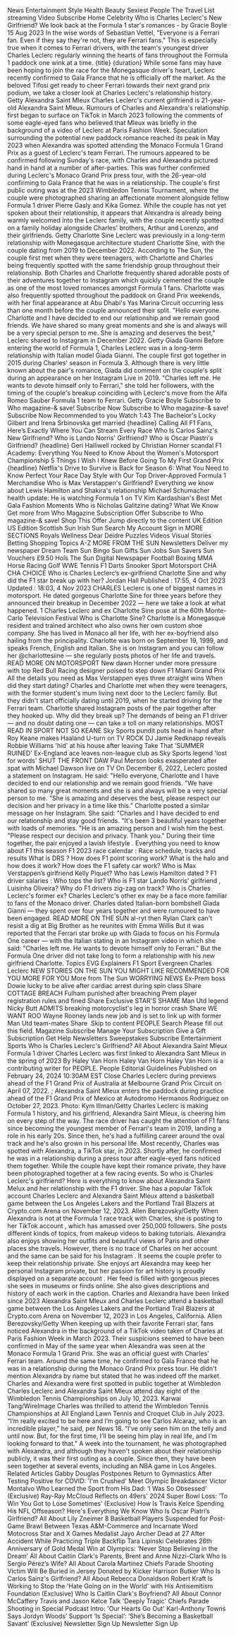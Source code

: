 News Entertainment Style Health Beauty Sexiest People The Travel List streaming Video Subscribe Home Celebrity Who is Charles Leclerc's New Girlfriend? We look back at the Formula 1 star's romances - by Gracie Boyle 15 Aug 2023 In the wise words of Sebastian Vettel, "Everyone is a Ferrari fan. Even if they say they're not, they are Ferrari fans." This is especially true when it comes to Ferrari drivers, with the team's youngest driver Charles Leclerc regularly winning the hearts of fans throughout the Formula 1 paddock one wink at a time. {title} {duration} While some fans may have been hoping to join the race for the Monegasque driver's heart, Leclerc recently confirmed to Gala France that he is officially off the market. As the beloved Tifosi get ready to cheer Ferrari towards their next grand prix podium, we take a closer look at Charles Leclerc's relationship history. Getty Alexandra Saint Mleux Charles Leclerc's current girlfriend is 21-year-old Alexandra Saint Mleux. Rumours of Charles and Alexandra's relationship first began to surface on TikTok in March 2023 following the comments of some eagle-eyed fans who believed that Mleux was briefly in the background of a video of Leclerc at Paris Fashion Week. Speculation surrounding the potential new paddock romance reached its peak in May 2023 when Alexandra was spotted attending the Monaco Formula 1 Grand Prix as a guest of Leclerc's team Ferrari. The rumours appeared to be confirmed following Sunday's race, with Charles and Alexandra pictured hand in hand at a number of after-parties. This was further confirmed during Leclerc's Monaco Grand Prix press tour, with the 26-year-old confirming to Gala France that he was in a relationship. The couple's first public outing was at the 2023 Wimbledon Tennis Tournament, where the couple were photographed sharing an affectionate moment alongside fellow Formula 1 driver Pierre Gasly and Kika Gomez. While the couple has not yet spoken about their relationship, it appears that Alexandra is already being warmly welcomed into the Leclerc family, with the couple recently spotted on a family holiday alongside Charles' brothers, Arthur and Lorenzo, and their girlfriends. Getty Charlotte Sine Leclerc was previously in a long-term relationship with Monegasque architecture student Charlotte Sine, with the couple dating from 2019 to December 2022. According to The Sun, the couple first met when they were teenagers, with Charlotte and Charles being frequently spotted with the same friendship group throughout their relationship. Both Charles and Charlotte frequently shared adorable posts of their adventures together to Instagram which quickly cemented the couple as one of the most loved romances amongst Formula 1 fans. Charlotte was also frequently spotted throughout the paddock on Grand Prix weekends, with her final appearance at Abu Dhabi's Yas Marina Circuit occurring less than one month before the couple announced their split. "Hello everyone. Charlotte and I have decided to end our relationship and we remain good friends. We have shared so many great moments and she is and always will be a very special person to me. She is amazing and deserves the best," Leclerc shared to Instagram in December 2022. Getty Giada Gianni Before entering the world of Formula 1, Charles Leclerc was in a long-term relationship with Italian model Giada Gianni. The couple first got together in 2015 during Charles' season in Formula 3. Although there is very little known about the pair's romance, Giada did comment on the couple's split during an appearance on her Instagram Live in 2019. "Charles left me. He wants to devote himself only to Ferrari," she told her followers, with the timing of the couple's breakup coinciding with Leclerc's move from the Alfa Romeo Sauber Formula 1 team to Ferrari. Getty Gracie Boyle Subscribe to Who magazine-& save! Subscribe Now Subscribe to Who magazine-& save! Subscribe Now Recommended to you Watch 1:43 The Bachelor's Locky Gilbert and Irena Srbinovska get married {headline} Calling All F1 Fans, Here’s Exactly Where You Can Stream Every Race Who Is Carlos Sainz's New Girlfriend? Who is Lando Norris' Girlfriend? Who is Oscar Piastri's Girlfriend? {headline} Geri Halliwell rocked by Christian Horner scandal F1 Academy: Everything You Need to Know About the Women's Motorsport Championship 5 Things I Wish I Knew Before Going To My First Grand Prix {headline} Netflix's Drive to Survive is Back for Season 6: What You Need to Know Perfect Your Race Day Style with Our Top Driver-Approved Formula 1 Merchandise Who is Max Verstappen's Girlfriend? Everything we know about Lewis Hamilton and Shakira's relationship Michael Schumacher health update: He is watching Formula 1 on TV Kim Kardashian's Best Met Gala Fashion Moments Who is Nicholas Galitzine dating? What We Know Get more from Who Magazine Subscription Offer Subscribe to Who magazine-& save! Shop This Offer
Jump directly to the content UK Edition US Edition Scottish Sun Irish Sun Search My Account Sign in MORE SECTIONS Royals Wellness Dear Deidre Puzzles Videos Visual Stories Betting Shopping Topics A-Z MORE FROM THE SUN Newsletters Deliver my newspaper Dream Team Sun Bingo Sun Gifts Sun Jobs Sun Savers Sun Vouchers £9.50 Hols The Sun Digital Newspaper Football Boxing MMA Horse Racing Golf WWE Tennis F1 Darts Snooker Sport Motorsport CHA CHA CHOICE Who is Charles Leclerc’s ex-girlfriend Charlotte Sine and why did the F1 star break up with her? Jordan Hall Published : 17:55, 4 Oct 2023 Updated : 18:03, 4 Nov 2023 CHARLES Leclerc is one of biggest names in motorsport. He dated gorgeous Charlotte Sine for three years before they announced their breakup in December 2022 — here we take a look at what happened. 1 Charles Leclerc and ex Charlotte Sine pose at the 60th Monte-Carlo Television Festival Who is Charlotte Sine? Charlotte is a Monegasque resident and trained architect who also owns her own custom shoe company. She has lived in Monaco all her life, with her ex-boyfriend also hailing from the principality. Charlotte was born on September 19, 1999, and speaks French, English and Italian. She is on Instagram and you can follow her @charlottesiine — she regularly posts photos of her life and travels. READ MORE ON MOTORSPORT New dawn Horner under more pressure with top Red Bull Racing designer poised to step down F1 Miami Grand Prix All the details you need as Max Verstappen eyes three straight wins When did they start dating? Charles and Charlotte met when they were teenagers, with the former student's mum living next door to the Leclerc family. But they didn't start officially dating until 2019, when he started driving for the Ferrari team. Charlotte shared Instagram posts of the pair together after they hooked up. Why did they break up? The demands of being an F1 driver — and no doubt dating one — can take a toll on many relationships. MOST READ IN SPORT NOT SO KEANE Sky Sports pundit puts head in hand after Roy Keane makes Haaland U-turn on TV ROCK DJ Jamie Redknapp reveals Robbie Williams 'hid' at his house after leaving Take That 'SUMMER RUINED' Ex-England ace leaves non-league club as Sky Sports legend 'lost for words' SHUT THE FRONT DAW Paul Merson looks exasperated after spat with Michael Dawson live on TV On December 6, 2022, Leclerc posted a statement on Instagram. He said: "Hello everyone, Charlotte and I have decided to end our relationship and we remain good friends. "We have shared so many great moments and she is and always will be a very special person to me. "She is amazing and deserves the best, please respect our decision and her privacy in a time like this." Charlotte posted a similar message on her Instagram. She said: "Charles and I have decided to end our relationship and stay good friends. "It's been 3 beautiful years together with loads of memories. "He is an amazing person and I wish him the best. "Please respect our decision and privacy. Thank you." During their time together, the pair enjoyed a lavish lifestyle . Everything you need to know about F1 this season F1 2023 race calendar : Race schedule, tracks and results What is DRS ? How does F1 point scoring work? What is the halo and how does it work? How does the F1 safety car work? Who is Max Verstappen’s girlfriend Kelly Piquet? Who has Lewis Hamilton dated ? F1 driver salaries : Who tops the list? Who is F1 star Lando Norris’ girlfriend , Luisinha Oliveira? Why do F1 drivers zig-zag on track? Who is Charles Leclerc's former ex? Charles Leclerc's other ex may be a face more familiar to fans of the Monaco driver. Charles dated Italian-born bombshell Giada Gianni — they spent over four years together and were rumoured to have been engaged. READ MORE ON THE SUN al-ryt then Rylan Clark can't resist a dig at Big Brother as he reunites with Emma Willis But it was reported that the Ferrari star broke up with Giada to focus on his Formula One career — with the Italian stating in an Instagram video in which she said: "Charles left me. He wants to devote himself only to Ferrari." But the Formula One driver did not take long to form a relationship with his new girlfriend Charlotte. Topics EVG Explainers F1 Sport Evergreen Charles Leclerc NEW STORIES ON THE SUN YOU MIGHT LIKE RECOMMENDED FOR YOU MORE FOR YOU More from The Sun WORRYING NEWS Ex-Prem boss Dowie lucky to be alive after cardiac arrest during spin class Share COTTAGE BREACH Fulham punished after breaching Prem player registration rules and fined Share Exclusive STAR'S SHAME Man Utd legend Nicky Butt ADMITS breaking motorcyclist's leg in horror crash Share WE WANT ROO Wayne Rooney lands new job and is set to link up with former Man Utd team-mates Share
​ Skip to content PEOPLE Search Please fill out this field. Magazine Subscribe Manage Your Subscription Give a Gift Subscription Get Help Newsletters Sweepstakes Subscribe Entertainment Sports Who Is Charles Leclerc's Girlfriend? All About Alexandra Saint Mleux Formula 1 driver Charles Leclerc was first linked to Alexandra Sant Mleux in the spring of 2023 By Haley Van Horn Haley Van Horn Haley Van Horn is a contributing writer for PEOPLE. People Editorial Guidelines Published on February 24, 2024 10:30AM EST Close Charles Leclerc during previews ahead of the F1 Grand Prix of Australia at Melbourne Grand Prix Circuit on April 07, 2022. ; Alexandra Saint Mleux enters the paddock during practice ahead of the F1 Grand Prix of Mexico at Autodromo Hermanos Rodriguez on October 27, 2023. Photo: Kym Illman/Getty Charles Leclerc is making Formula 1 history, and his girlfriend, Alexandra Saint Mleux, is cheering him on every step of the way. The race driver has caught the attention of F1 fans since becoming the youngest member of Ferrari's team in 2019, landing a role in his early 20s. Since then, he's had a fulfilling career around the oval track and he's also grown in his personal life. Most recently, Charles was spotted with Alexandra, a TikTok star, in 2023. Shortly after, he confirmed he was in a relationship during a press tour after eagle-eyed fans noticed them together. While the couple have kept their romance private, they have been photographed together at a few racing events. So who is Charles Leclerc's girlfriend? Here is everything to know about Alexandra Saint Melux and her relationship with the F1 driver. She has a popular TikTok account Charles Leclerc and Alexandra Saint Mleux attend a basketball game between the Los Angeles Lakers and the Portland Trail Blazers at Crypto.com Arena on November 12, 2023. Allen Berezovsky/Getty When Alexandra is not at the Formula 1 race track with Charles, she is posting to her TikTok account , which has amassed over 250,000 followers. She posts different kinds of topics, from makeup videos to baking tutorials. Alexandra also enjoys showing her outfits and beautiful views of Paris and other places she travels. However, there is no trace of Charles on her account and the same can be said for his Instagram . It seems the couple prefer to keep their relationship private. She enjoys art Alexandra may keep her personal Instagram private, but her passion for art history is proudly displayed on a separate account . Her feed is filled with gorgeous pieces she sees in museums or finds online. She also gives descriptions and history of each work in the caption. Charles and Alexandra have been linked since 2023 Alexandra Saint Mleux and Charles Leclerc attend a basketball game between the Los Angeles Lakers and the Portland Trail Blazers at Crypto.com Arena on November 12, 2023 in Los Angeles, California. Allen Berezovsky/Getty When keeping up with their favorite Ferrari star, fans noticed Alexandra in the background of a TikTok video taken of Charles at Paris Fashion Week in March 2023. Their suspicions seemed to have been confirmed in May of the same year when Alexandra was seen at the Monaco Formula 1 Grand Prix. She was an official guest with Charles' Ferrari team. Around the same time, he confirmed to Gala France that he was in a relationship during the Monaco Grand Prix press tour. He didn't mention Alexandra by name but stated that he was indeed off the market. Charles and Alexandra were first spotted in public together at Wimbledon Charles Leclerc and Alexandra Saint Mleux attend day eight of the Wimbledon Tennis Championships on July 10, 2023. Karwai Tang/WireImage Charles was thrilled to attend the Wimbledon Tennis Championships at All England Lawn Tennis and Croquet Club in July 2023. “I’m really excited to be here and I’m going to see Carlos Alcaraz, who is an incredible player,” he said, per News 18. “I’ve only seen him on the telly and until now. But, for the first time, I’ll be seeing him play in real life, and I’m looking forward to that." A week into the tournament, he was photographed with Alexandra, and although they haven't spoken about their relationship publicly, it was their first outing as a couple. Since then, they have been seen together at several events, including an NBA game in Los Angeles. Related Articles Gabby Douglas Postpones Return to Gymnastics After Testing Positive for COVID: 'I'm Crushed' Meet Olympic Breakdancer Victor Montalvo Who Learned the Sport from His Dad: ‘I Was So Obsessed’ (Exclusive) Ray-Ray McCloud Reflects on 49ers' 2024 Super Bowl Loss: ‘To Win You Got to Lose Sometimes’ (Exclusive) How Is Travis Kelce Spending His NFL Offseason? Here's Everything We Know Who Is Oscar Piatri’s Girlfriend? All About Lily Zneimer 8 Basketball Players Suspended for Post-Game Brawl Between Texas A&M-Commerce and Incarnate Word Motocross Star and X Games Medalist Jayo Archer Dead at 27 After Accident While Practicing Triple Backflip Tara Lipinski Celebrates 26th Anniversary of Gold Medal Win at Olympics: ‘Never Stop Believing in the Dream’ All About Caitlin Clark's Parents, Brent and Anne Nizzi-Clark Who Is Sergio Pérez’s Wife? All About Carola Martinez Chiefs Parade Shooting Victim Will Be Buried in Jersey Donated by Kicker Harrison Butker Who Is Carlos Sainz's Girlfriend? All About Rebecca Donaldson Robert Kraft Is Working to Stop the 'Hate Going on in the World' with His Antisemitism Foundation (Exclusive) Who Is Caitlin Clark's Boyfriend? All About Connor McCaffery Travis and Jason Kelce Talk 'Deeply Tragic' Chiefs Parade Shooting in Special Podcast Intro: 'Our Hearts Go Out' Karl-Anthony Towns Says Jordyn Woods’ Support ‘Is Special’: ‘She’s Becoming a Basketball Savant’ (Exclusive) Newsletter Sign Up Newsletter Sign Up
